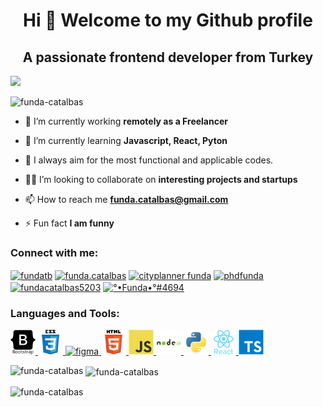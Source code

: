<h1 align="center">Hi 👋 Welcome to my Github profile</h1>
<h2 align="center">A passionate frontend developer from Turkey</h2>
<img class="MMImage-Origin" src="https://i.pinimg.com/originals/92/00/18/9200189aa837cc972d9e0e0224eefa47.gif">

<p align="left"> <img src="https://komarev.com/ghpvc/?username=funda-catalbas&label=Profile%20views&color=0e75b6&style=flat" alt="funda-catalbas" /> </p>

- 🔭 I’m currently working **remotely as a Freelancer**

- 🌱 I’m currently learning **Javascript, React, Pyton**

- 👯 I always aim for the most functional and applicable codes.
 
- 👨‍💻 I’m looking to collaborate on **interesting projects and startups**

- 📫 How to reach me **funda.catalbas@gmail.com**

- ⚡ Fun fact **I am funny**

<h3 align="left">Connect with me:</h3>
<p align="left">
<a href="https://twitter.com/fundatb" target="blank"><img align="center" src="https://raw.githubusercontent.com/rahuldkjain/github-profile-readme-generator/master/src/images/icons/Social/twitter.svg" alt="fundatb" height="30" width="40" /></a>
<a href="https://codesandbox.com/funda.catalbas" target="blank"><img align="center" src="https://raw.githubusercontent.com/rahuldkjain/github-profile-readme-generator/master/src/images/icons/Social/codesandbox.svg" alt="funda.catalbas" height="30" width="40" /></a>
<a href="https://fb.com/ci̇typlanner funda" target="blank"><img align="center" src="https://raw.githubusercontent.com/rahuldkjain/github-profile-readme-generator/master/src/images/icons/Social/facebook.svg" alt="ci̇typlanner funda" height="30" width="40" /></a>
<a href="https://instagram.com/phdfunda" target="blank"><img align="center" src="https://raw.githubusercontent.com/rahuldkjain/github-profile-readme-generator/master/src/images/icons/Social/instagram.svg" alt="phdfunda" height="30" width="40" /></a>
<a href="https://www.youtube.com/c/fundacatalbas5203" target="blank"><img align="center" src="https://raw.githubusercontent.com/rahuldkjain/github-profile-readme-generator/master/src/images/icons/Social/youtube.svg" alt="fundacatalbas5203" height="30" width="40" /></a>
<a href="https://discord.gg/°•Funda•°#4694" target="blank"><img align="center" src="https://raw.githubusercontent.com/rahuldkjain/github-profile-readme-generator/master/src/images/icons/Social/discord.svg" alt="°•Funda•°#4694" height="30" width="40" /></a>
</p>

<h3 align="left">Languages and Tools:</h3>
<p align="left"> <a href="https://getbootstrap.com" target="_blank" rel="noreferrer"> <img src="https://raw.githubusercontent.com/devicons/devicon/master/icons/bootstrap/bootstrap-plain-wordmark.svg" alt="bootstrap" width="40" height="40"/> </a> <a href="https://www.w3schools.com/css/" target="_blank" rel="noreferrer"> <img src="https://raw.githubusercontent.com/devicons/devicon/master/icons/css3/css3-original-wordmark.svg" alt="css3" width="40" height="40"/> </a> <a href="https://www.figma.com/" target="_blank" rel="noreferrer"> <img src="https://www.vectorlogo.zone/logos/figma/figma-icon.svg" alt="figma" width="40" height="40"/> </a> <a href="https://www.w3.org/html/" target="_blank" rel="noreferrer"> <img src="https://raw.githubusercontent.com/devicons/devicon/master/icons/html5/html5-original-wordmark.svg" alt="html5" width="40" height="40"/> </a> <a href="https://developer.mozilla.org/en-US/docs/Web/JavaScript" target="_blank" rel="noreferrer"> <img src="https://raw.githubusercontent.com/devicons/devicon/master/icons/javascript/javascript-original.svg" alt="javascript" width="40" height="40"/> </a> <a href="https://nodejs.org" target="_blank" rel="noreferrer"> <img src="https://raw.githubusercontent.com/devicons/devicon/master/icons/nodejs/nodejs-original-wordmark.svg" alt="nodejs" width="40" height="40"/> </a> <a href="https://www.python.org" target="_blank" rel="noreferrer"> <img src="https://raw.githubusercontent.com/devicons/devicon/master/icons/python/python-original.svg" alt="python" width="40" height="40"/> </a> <a href="https://reactjs.org/" target="_blank" rel="noreferrer"> <img src="https://raw.githubusercontent.com/devicons/devicon/master/icons/react/react-original-wordmark.svg" alt="react" width="40" height="40"/> </a> <a href="https://www.typescriptlang.org/" target="_blank" rel="noreferrer"> <img src="https://raw.githubusercontent.com/devicons/devicon/master/icons/typescript/typescript-original.svg" alt="typescript" width="40" height="40"/> </a> </p>

<p><img align="left" src="https://github-readme-stats.vercel.app/api/top-langs?username=funda-catalbas&show_icons=true&locale=en&layout=compact" alt="funda-catalbas" /></p>

<p>&nbsp;<img align="center" src="https://github-readme-stats.vercel.app/api?username=funda-catalbas&show_icons=true&locale=en" alt="funda-catalbas" /></p>

<p><img align="center" src="https://github-readme-streak-stats.herokuapp.com/?user=funda-catalbas&" alt="funda-catalbas" /></p>

